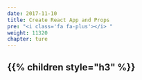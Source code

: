 ```yaml
---
date: 2017-11-10
title: Create React App and Props
pre: "<i class='fa fa-plus'></i> "
weight: 11320
chapter: ture
---
```


{{% children style="h3" %}}
-----------------
